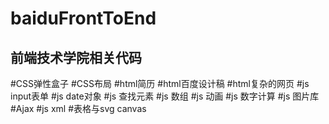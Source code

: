 baiduFrontToEnd
====
前端技术学院相关代码
-------
#CSS弹性盒子
#CSS布局
#html简历
#html百度设计稿
#html复杂的网页
#js input表单
#js date对象
#js 查找元素
#js 数组
#js 动画
#js 数字计算
#js 图片库
#Ajax
#js xml
#表格与svg canvas
